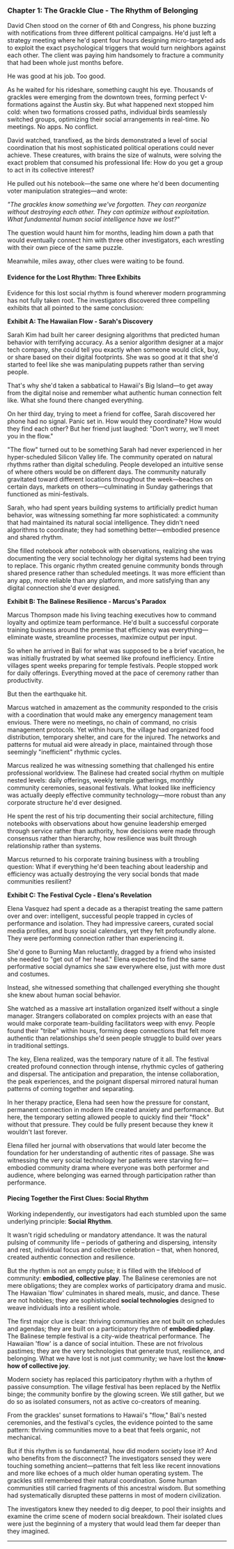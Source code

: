 ### Chapter 1: The Grackle Clue - The Rhythm of Belonging

David Chen stood on the corner of 6th and Congress, his phone buzzing with notifications from three different political campaigns. He'd just left a strategy meeting where he'd spent four hours designing micro-targeted ads to exploit the exact psychological triggers that would turn neighbors against each other. The client was paying him handsomely to fracture a community that had been whole just months before.

He was good at his job. Too good.

As he waited for his rideshare, something caught his eye. Thousands of grackles were emerging from the downtown trees, forming perfect V-formations against the Austin sky. But what happened next stopped him cold: when two formations crossed paths, individual birds seamlessly switched groups, optimizing their social arrangements in real-time. No meetings. No apps. No conflict.

David watched, transfixed, as the birds demonstrated a level of social coordination that his most sophisticated political operations could never achieve. These creatures, with brains the size of walnuts, were solving the exact problem that consumed his professional life: How do you get a group to act in its collective interest?

He pulled out his notebook—the same one where he'd been documenting voter manipulation strategies—and wrote:

*"The grackles know something we've forgotten. They can reorganize without destroying each other. They can optimize without exploitation. What fundamental human social intelligence have we lost?"*

The question would haunt him for months, leading him down a path that would eventually connect him with three other investigators, each wrestling with their own piece of the same puzzle.

Meanwhile, miles away, other clues were waiting to be found.

#### Evidence for the Lost Rhythm: Three Exhibits

Evidence for this lost social rhythm is found wherever modern programming has not fully taken root. The investigators discovered three compelling exhibits that all pointed to the same conclusion:

**Exhibit A: The Hawaiian Flow - Sarah's Discovery**

Sarah Kim had built her career designing algorithms that predicted human behavior with terrifying accuracy. As a senior algorithm designer at a major tech company, she could tell you exactly when someone would click, buy, or share based on their digital footprints. She was so good at it that she'd started to feel like she was manipulating puppets rather than serving people.

That's why she'd taken a sabbatical to Hawaii's Big Island—to get away from the digital noise and remember what authentic human connection felt like. What she found there changed everything.

On her third day, trying to meet a friend for coffee, Sarah discovered her phone had no signal. Panic set in. How would they coordinate? How would they find each other? But her friend just laughed: "Don't worry, we'll meet you in the flow."

"The flow" turned out to be something Sarah had never experienced in her hyper-scheduled Silicon Valley life. The community operated on natural rhythms rather than digital scheduling. People developed an intuitive sense of where others would be on different days. The community naturally gravitated toward different locations throughout the week—beaches on certain days, markets on others—culminating in Sunday gatherings that functioned as mini-festivals.

Sarah, who had spent years building systems to artificially predict human behavior, was witnessing something far more sophisticated: a community that had maintained its natural social intelligence. They didn't need algorithms to coordinate; they had something better—embodied presence and shared rhythm.

She filled notebook after notebook with observations, realizing she was documenting the very social technology her digital systems had been trying to replace. This organic rhythm created genuine community bonds through shared presence rather than scheduled meetings. It was more efficient than any app, more reliable than any platform, and more satisfying than any digital connection she'd ever designed.

**Exhibit B: The Balinese Resilience - Marcus's Paradox**

Marcus Thompson made his living teaching executives how to command loyalty and optimize team performance. He'd built a successful corporate training business around the premise that efficiency was everything—eliminate waste, streamline processes, maximize output per input.

So when he arrived in Bali for what was supposed to be a brief vacation, he was initially frustrated by what seemed like profound inefficiency. Entire villages spent weeks preparing for temple festivals. People stopped work for daily offerings. Everything moved at the pace of ceremony rather than productivity.

But then the earthquake hit.

Marcus watched in amazement as the community responded to the crisis with a coordination that would make any emergency management team envious. There were no meetings, no chain of command, no crisis management protocols. Yet within hours, the village had organized food distribution, temporary shelter, and care for the injured. The networks and patterns for mutual aid were already in place, maintained through those seemingly "inefficient" rhythmic cycles.

Marcus realized he was witnessing something that challenged his entire professional worldview. The Balinese had created social rhythm on multiple nested levels: daily offerings, weekly temple gatherings, monthly community ceremonies, seasonal festivals. What looked like inefficiency was actually deeply effective community technology—more robust than any corporate structure he'd ever designed.

He spent the rest of his trip documenting their social architecture, filling notebooks with observations about how genuine leadership emerged through service rather than authority, how decisions were made through consensus rather than hierarchy, how resilience was built through relationship rather than systems.

Marcus returned to his corporate training business with a troubling question: What if everything he'd been teaching about leadership and efficiency was actually destroying the very social bonds that made communities resilient?

**Exhibit C: The Festival Cycle - Elena's Revelation**

Elena Vasquez had spent a decade as a therapist treating the same pattern over and over: intelligent, successful people trapped in cycles of performance and isolation. They had impressive careers, curated social media profiles, and busy social calendars, yet they felt profoundly alone. They were performing connection rather than experiencing it.

She'd gone to Burning Man reluctantly, dragged by a friend who insisted she needed to "get out of her head." Elena expected to find the same performative social dynamics she saw everywhere else, just with more dust and costumes.

Instead, she witnessed something that challenged everything she thought she knew about human social behavior.

She watched as a massive art installation organized itself without a single manager. Strangers collaborated on complex projects with an ease that would make corporate team-building facilitators weep with envy. People found their "tribe" within hours, forming deep connections that felt more authentic than relationships she'd seen people struggle to build over years in traditional settings.

The key, Elena realized, was the temporary nature of it all. The festival created profound connection through intense, rhythmic cycles of gathering and dispersal. The anticipation and preparation, the intense collaboration, the peak experiences, and the poignant dispersal mirrored natural human patterns of coming together and separating.

In her therapy practice, Elena had seen how the pressure for constant, permanent connection in modern life created anxiety and performance. But here, the temporary setting allowed people to quickly find their "flock" without that pressure. They could be fully present because they knew it wouldn't last forever.

Elena filled her journal with observations that would later become the foundation for her understanding of authentic rites of passage. She was witnessing the very social technology her patients were starving for—embodied community drama where everyone was both performer and audience, where belonging was earned through participation rather than performance.

#### Piecing Together the First Clues: Social Rhythm

Working independently, our investigators had each stumbled upon the same underlying principle: **Social Rhythm**.

It wasn't rigid scheduling or mandatory attendance. It was the natural pulsing of community life – periods of gathering and dispersing, intensity and rest, individual focus and collective celebration – that, when honored, created authentic connection and resilience.

But the rhythm is not an empty pulse; it is filled with the lifeblood of community: **embodied, collective play**. The Balinese ceremonies are not mere obligations; they are complex works of participatory drama and music. The Hawaiian 'flow' culminates in shared meals, music, and dance. These are not hobbies; they are sophisticated **social technologies** designed to weave individuals into a resilient whole.

The first major clue is clear: thriving communities are not built on schedules and agendas; they are built on a participatory rhythm of **embodied play**. The Balinese temple festival is a city-wide theatrical performance. The Hawaiian 'flow' is a dance of social intuition. These are not frivolous pastimes; they are the very technologies that generate trust, resilience, and belonging. What we have lost is not just community; we have lost the **know-how of collective joy**.

Modern society has replaced this participatory rhythm with a rhythm of passive consumption. The village festival has been replaced by the Netflix binge; the community bonfire by the glowing screen. We still gather, but we do so as isolated consumers, not as active co-creators of meaning.

From the grackles' sunset formations to Hawaii's "flow," Bali's nested ceremonies, and the festival's cycles, the evidence pointed to the same pattern: thriving communities move to a beat that feels organic, not mechanical.

But if this rhythm is so fundamental, how did modern society lose it? And who benefits from the disconnect? The investigators sensed they were touching something ancient—patterns that felt less like recent innovations and more like echoes of a much older human operating system. The grackles still remembered their natural coordination. Some human communities still carried fragments of this ancestral wisdom. But something had systematically disrupted these patterns in most of modern civilization.

The investigators knew they needed to dig deeper, to pool their insights and examine the crime scene of modern social breakdown. Their isolated clues were just the beginning of a mystery that would lead them far deeper than they imagined.

---

